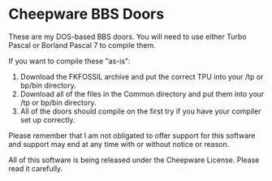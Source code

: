 # Cheepware BBS Doors

These are my DOS-based BBS doors.  You will need to use either Turbo Pascal
or Borland Pascal 7 to compile them.

If you want to compile these "as-is":

1. Download the FKFOSSIL archive and put the correct TPU into your /tp or
bp/bin directory.
2. Download all of the files in the Common directory and put them into your
/tp or bp/bin directory.
3. All of the doors should compile on the first try if you have your
compiler set up correctly.

Please remember that I am not obligated to offer support for this software
and support may end at any time with or without notice or reason.

All of this software is being released under the Cheepware License.  Please
read it carefully.

